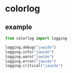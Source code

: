 # colorlog

## example

```python
from colorlog import logging

logging.debug("jawide")
logging.info("jawide")
logging.warn("jawide")
logging.error("jawide")
logging.critical("jawide")
```